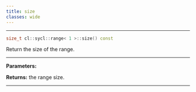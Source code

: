 ```yaml
---
title: size
classes: wide
---
```



---

```cpp
size_t cl::sycl::range< 1 >::size() const
```


Return the size of the range. 


---
**Parameters:**

**Returns:** the range size. 

---
